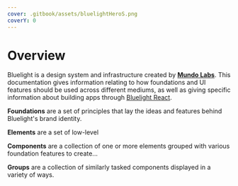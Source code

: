 ```yaml
---
cover: .gitbook/assets/bluelightHeroS.png
coverY: 0
---
```


# Overview

Bluelight is a design system and infrastructure created by [**Mundo Labs**](https://mundolabs.cc). This documentation gives information relating to how foundations and UI features should be used across different mediums, as well as giving specific information about building apps through [Bluelight React](react.md).



**Foundations** are a set of principles that lay the ideas and features behind Bluelight's brand identity.&#x20;

**Elements** are a set of low-level&#x20;

**Components** are a collection of one or more elements grouped with various foundation features to create...

**Groups** are a collection of similarly tasked components displayed in a variety of ways.



